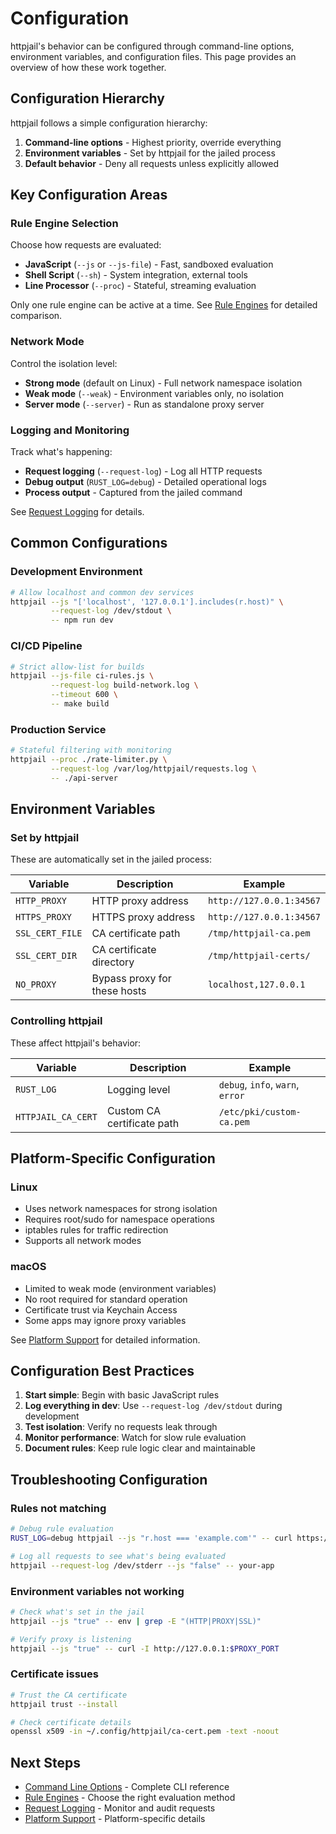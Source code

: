 # Configuration

httpjail's behavior can be configured through command-line options, environment variables, and configuration files. This page provides an overview of how these work together.

## Configuration Hierarchy

httpjail follows a simple configuration hierarchy:

1. **Command-line options** - Highest priority, override everything
2. **Environment variables** - Set by httpjail for the jailed process
3. **Default behavior** - Deny all requests unless explicitly allowed

## Key Configuration Areas

### Rule Engine Selection

Choose how requests are evaluated:

- **JavaScript** (`--js` or `--js-file`) - Fast, sandboxed evaluation
- **Shell Script** (`--sh`) - System integration, external tools
- **Line Processor** (`--proc`) - Stateful, streaming evaluation

Only one rule engine can be active at a time. See [Rule Engines](./rule-engines.md) for detailed comparison.

### Network Mode

Control the isolation level:

- **Strong mode** (default on Linux) - Full network namespace isolation
- **Weak mode** (`--weak`) - Environment variables only, no isolation
- **Server mode** (`--server`) - Run as standalone proxy server

### Logging and Monitoring

Track what's happening:

- **Request logging** (`--request-log`) - Log all HTTP requests
- **Debug output** (`RUST_LOG=debug`) - Detailed operational logs
- **Process output** - Captured from the jailed command

See [Request Logging](./request-logging.md) for details.

## Common Configurations

### Development Environment

```bash
# Allow localhost and common dev services
httpjail --js "['localhost', '127.0.0.1'].includes(r.host)" \
         --request-log /dev/stdout \
         -- npm run dev
```

### CI/CD Pipeline

```bash
# Strict allow-list for builds
httpjail --js-file ci-rules.js \
         --request-log build-network.log \
         --timeout 600 \
         -- make build
```

### Production Service

```bash
# Stateful filtering with monitoring
httpjail --proc ./rate-limiter.py \
         --request-log /var/log/httpjail/requests.log \
         -- ./api-server
```

## Environment Variables

### Set by httpjail

These are automatically set in the jailed process:

| Variable | Description | Example |
|----------|-------------|---------|
| `HTTP_PROXY` | HTTP proxy address | `http://127.0.0.1:34567` |
| `HTTPS_PROXY` | HTTPS proxy address | `http://127.0.0.1:34567` |
| `SSL_CERT_FILE` | CA certificate path | `/tmp/httpjail-ca.pem` |
| `SSL_CERT_DIR` | CA certificate directory | `/tmp/httpjail-certs/` |
| `NO_PROXY` | Bypass proxy for these hosts | `localhost,127.0.0.1` |

### Controlling httpjail

These affect httpjail's behavior:

| Variable | Description | Example |
|----------|-------------|---------|
| `RUST_LOG` | Logging level | `debug`, `info`, `warn`, `error` |
| `HTTPJAIL_CA_CERT` | Custom CA certificate path | `/etc/pki/custom-ca.pem` |

## Platform-Specific Configuration

### Linux

- Uses network namespaces for strong isolation
- Requires root/sudo for namespace operations
- iptables rules for traffic redirection
- Supports all network modes

### macOS

- Limited to weak mode (environment variables)
- No root required for standard operation
- Certificate trust via Keychain Access
- Some apps may ignore proxy variables

See [Platform Support](./platform-support.md) for detailed information.

## Configuration Best Practices

1. **Start simple**: Begin with basic JavaScript rules
2. **Log everything in dev**: Use `--request-log /dev/stdout` during development
3. **Test isolation**: Verify no requests leak through
4. **Monitor performance**: Watch for slow rule evaluation
5. **Document rules**: Keep rule logic clear and maintainable

## Troubleshooting Configuration

### Rules not matching

```bash
# Debug rule evaluation
RUST_LOG=debug httpjail --js "r.host === 'example.com'" -- curl https://example.com

# Log all requests to see what's being evaluated
httpjail --request-log /dev/stderr --js "false" -- your-app
```

### Environment variables not working

```bash
# Check what's set in the jail
httpjail --js "true" -- env | grep -E "(HTTP|PROXY|SSL)"

# Verify proxy is listening
httpjail --js "true" -- curl -I http://127.0.0.1:$PROXY_PORT
```

### Certificate issues

```bash
# Trust the CA certificate
httpjail trust --install

# Check certificate details
openssl x509 -in ~/.config/httpjail/ca-cert.pem -text -noout
```

## Next Steps

- [Command Line Options](../reference/cli.md) - Complete CLI reference
- [Rule Engines](./rule-engines.md) - Choose the right evaluation method
- [Request Logging](./request-logging.md) - Monitor and audit requests
- [Platform Support](./platform-support.md) - Platform-specific details